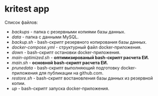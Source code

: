 # kritest app
Список файлов:
- *backups* - папка с резервными копиями базы данных.
- *data* - папка с данными MySQL.
- *backup.sh* - bash-скрипт резервного копирования базы данных.
- *docker-compose.yml* - структурный файл docker-приложения.
- *down* - bash-скрипт остановки docker-приложения.
- *main-optimized.sh* - **оптимизированый bash-скрипт расчета ЕИ.**
- *main.sh* - **основной bash-скрипт расчета ЕИ.**
- *prunedata* - bash-скрипт выполняющий подготовку docker-приложения для публикации на github.com.
- *restore.sh* - bash-скрипт востановления базы данных из резервной копии.
- *up* - bash-скрипт запуска docker-приложения.
